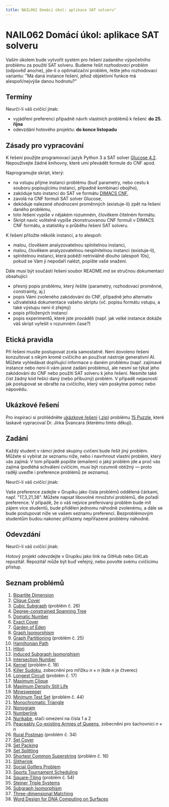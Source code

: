 ```yaml
---
title: NAIL062 Domácí úkol: aplikace SAT solveru"
---
```


# NAIL062 Domácí úkol: aplikace SAT solveru

Vaším úkolem bude vytvořit systém pro řešení zadaného výpočetního problému za použití SAT solveru. Budeme řešit *rozhodovací problém* (odpověď ano/ne), jde-li o optimalizační problém, řešte jeho rozhodovací variantu: "Má daná instance řešení, jehož objektivní funkce má alespoň/nejvýše danou hodnotu?" 

## Termíny

Neurčí-li váš cvičící jinak:

* vyjádření preferencí případně návrh vlastních problémů k řešení: **do 25. října**
* odevzdání hotového projektu: **do konce listopadu**

## Zásady pro vypracování

K řešení použijte programovací jazyk Python 3 a SAT solver [Glucose 4.2](https://github.com/audemard/glucose/). Nepoužívejte žádné knihovny, které umí převádět formule do CNF apod.

Naprogramujte skript, který:

* na vstupu přijme instanci problému (buď parametry, nebo cestu k souboru popisujícímu instanci, případně kombinaci obojího),
* zakóduje tuto instanci do SAT ve formátu [DIMACS CNF](https://jix.github.io/varisat/manual/0.2.0/formats/dimacs.html),
* zavolá na CNF formuli SAT solver Glucose,
* dekóduje nalezené ohodnocení proměnných (existuje-li) zpět na řešení daného problému,
* toto řešení vypíše v nějakém rozumném, člověkem čitelném formátu.
* Skript navíc volitelně vypíše zkonstruovanou CNF formuli v DIMACS CNF formátu, a statistiky o průběhu řešení SAT solveru.

K řešení přiložte několik instancí, a to alespoň:

* malou, člověkem analyzovatelnou splnitelnou instanci,
* malou, člověkem analyzovatelnou nesplnitelnou instanci (existuje-li),
* splnitelnou instanci, která poběží netriviálně dlouho (alespoň 10s), pokud se Vám ji nepodaří nalézt, popište vaše snažení.

Dále musí být součástí řešení soubor README.md se stručnou dokumentací obsahující:

* přesný popis problému, který řešíte (parametry, rozhodovací proměnné, constrainty, aj.)
* popis Vámi zvoleného zakódování do CNF, případně jeho alternativ
* uživatelská dokumentace vašeho skriptu (vč. popisu formátu vstupu, a také výstupu není-li zřejmý)
* popis přiložených instancí
* popis experimentů, které jste prováděli (např. jak velké instance dokáže váš skript vyřešit v rozumném čase?)

## Etická pravidla

Při řešení musíte postupovat zcela samostatně. Není dovoleno řešení konzultovat s nikým kromě cvičícího an používat nástroje generativní AI. Můžete vyhledávat doplňující informace o daném problému (např. zajímavé instance nebo není-li vám jasné zadání problému), ale nesmí se týkat jeho zakódování do CNF nebo použití SAT solveru k jeho řešení. Nesmíte také číst žádný kód řešící daný (nebo příbuzný) problém. V případě nejasností jak postupovat se obraťte na cvičícího, který vám poskytne pomoc nebo nápovědu.

## Ukázkové řešení

Pro inspiraci si prohlédněte [ukázkové řešení](https://gitlab.mff.cuni.cz/svancaj/logika_SAT_example) ([.zip](https://github.com/jbulin-mff-uk/nail062/raw/main/tutorial/sat-project/logika_SAT_example-master.zip)) problému [15 Puzzle](https://en.wikipedia.org/wiki/15_puzzle), které laskavě vypracoval Dr. Jirka Švancara (kterému tímto děkuji).

## Zadání

Každý student v rámci jedné skupiny cvičení bude řešit jiný problém. Můžete si vybírat ze seznamu níže, nebo i navrhnout vlastní problém, který vás zajímá: V tom případě popište (emailem) o jaký problém jde a proč vás zajímá (podléhá schválení cvičícím, musí být rozumně obtížný — proto raději uveďte i preference problémů ze seznamu).

Neurčí-li váš cvičící jinak:

Vaše preference zadejte v Grupíku jako čísla problémů oddělená čárkami, např. "17,3,21,38". Můžete napsat libovolné množství problémů, dle pořadí preference. V případě, že o váš nejvíce preferovaný problém bude mít zájem více studentů, bude přidělen jednomu náhodně zvolenému, a dále se bude postupovat níže ve vašem seznamu preferencí. Bezproblémovým studentům budou nakonec přiřazeny nepřiřazené problémy náhodně.

## Odevzdání

Neurčí-li váš cvičící jinak:

Hotový projekt odevzdejte v Grupíku jako link na GitHub nebo GitLab repozitář. Repozitář může být buď veřejný, nebo povolte svému cvičícímu přístup.

## Seznam problémů

1. [Bipartite Dimension](https://en.wikipedia.org/wiki/Bipartite_dimension)
2. [Clique Cover](https://en.wikipedia.org/wiki/Clique_cover)
3. [Cubic Subgraph](https://cgi.csc.liv.ac.uk/~ped/teachadmin/COMP202/annotated_np.html) (problém č. 26)
4. [Degree-constrained Spanning Tree](https://en.wikipedia.org/wiki/Degree-constrained_spanning_tree)
5. [Domatic Number](https://en.wikipedia.org/wiki/Domatic_number)
6. [Exact Cover](https://en.wikipedia.org/wiki/Exact_cover)
7. [Garden of Eden](https://conwaylife.com/wiki/Garden_of_Eden)
8. [Graph Isomorphism](https://en.wikipedia.org/wiki/Graph_isomorphism_problem)
9. [Graph Partitioning](https://cgi.csc.liv.ac.uk/~ped/teachadmin/COMP202/annotated_np.html) (problém č. 25)
10. [Hamiltonian Path](https://en.wikipedia.org/wiki/Hamiltonian_path_problem)
11. [Hitori](https://en.wikipedia.org/wiki/Hitori)
12. [Induced Subgraph Isomorphism](https://en.wikipedia.org/wiki/Induced_subgraph_isomorphism_problem)
13. [Intersection Number](https://en.wikipedia.org/wiki/Intersection_number_(graph_theory))
14. [Kernel](https://cgi.csc.liv.ac.uk/~ped/teachadmin/COMP202/annotated_np.html) (problém č. 18)
15. [Killer Sudoku](https://www.csplib.org/Problems/prob057/), zobecnění pro mřížku $n\times n$ (kde $n$ je čtverec)
16. [Longest Circuit](https://cgi.csc.liv.ac.uk/~ped/teachadmin/COMP202/annotated_np.html) (problém č. 17)
17. [Maximum Clique](https://www.csplib.org/Problems/prob074/)
18. [Maximum Density Still Life](https://www.csplib.org/Problems/prob032/)
19. [Minesweeper](https://en.wikipedia.org/wiki/Minesweeper_(video_game))
20. [Minimum Test Set](https://cgi.csc.liv.ac.uk/~ped/teachadmin/COMP202/annotated_np.html) (problém č. 44)
21. [Monochromatic Triangle](https://en.wikipedia.org/wiki/Monochromatic_triangle)
22. [Nonogram](https://www.csplib.org/Problems/prob012/)
23. [Numberlink](https://en.wikipedia.org/wiki/Numberlink)
24. [Nurikabe](https://en.wikipedia.org/wiki/Nurikabe_(puzzle)), stačí omezení na čísla 1 a 2
25. [Peaceably Co-existing Armies of Queens](https://www.csplib.org/Problems/prob110/), zobecnění pro šachovnici $n\times n$
26. [Rural Postman](https://cgi.csc.liv.ac.uk/~ped/teachadmin/COMP202/annotated_np.html) (problém č. 34)
27. [Set Cover](https://en.wikipedia.org/wiki/Set_cover_problem)
28. [Set Packing](https://en.wikipedia.org/wiki/Set_packing)
29. [Set Splitting](https://en.wikipedia.org/wiki/Set_splitting_problem)
30. [Shortest Common Superstring](https://cgi.csc.liv.ac.uk/~ped/teachadmin/COMP202/annotated_np.html) (problém č. 16)
31. [Slitherink](https://en.wikipedia.org/wiki/Slitherlink)
32. [Social Golfers Problem](https://www.csplib.org/Problems/prob010/)
33. [Sports Tournament Scheduling](https://www.csplib.org/Problems/prob026/)
34. [Square-Tiling](https://cgi.csc.liv.ac.uk/~ped/teachadmin/COMP202/annotated_np.html) (problém č. 54)
35. [Steiner Triple Systems](https://www.csplib.org/Problems/prob044/)
36. [Subgraph Isomorphism](https://en.wikipedia.org/wiki/Subgraph_isomorphism_problem)
37. [Three-dimensional Matching](https://en.wikipedia.org/wiki/3-dimensional_matching)
38. [Word Design for DNA Computing on Surfaces](https://www.csplib.org/Problems/prob033/)
